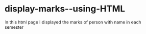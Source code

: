# display-marks--using-HTML

In this html page I displayed the marks of person with name  in each semester
